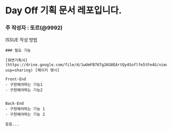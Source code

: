 #  Day Off 기획 문서 레포입니다.

### 주 작성자 : 또르(@9992)


ISSUE 작성 방법
``` md5
### 필요 기능 

[화면기획서](https://drive.google.com/file/d/1wUmFB76Tg1KG8EArtQy4Soflfe5tFe4G/view?usp=sharing) [페이지 명시]

Front-End
- 구현해야하는 기능1
- 구현해야하는 기능2


Back-End
- 구현해야하는 기능 1
- 구현해야하는 기능 2

등등...
```

